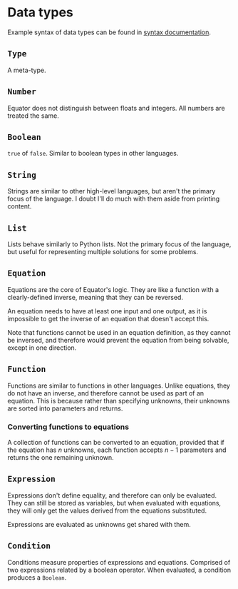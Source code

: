 # Data types

Example syntax of data types can be found in
[syntax documentation](./Syntax/README.md).

## `Type`

A meta-type.

## `Number`

Equator does not distinguish between floats and integers. All numbers are
treated the same.

## `Boolean`

`true` of `false`. Similar to boolean types in other languages.

## `String`

Strings are similar to other high-level languages, but aren't the primary
focus of the language. I doubt I'll do much with them aside from printing
content.

## `List`

Lists behave similarly to Python lists. Not the primary focus of the language,
but useful for representing multiple solutions for some problems.

## `Equation`

Equations are the core of Equator's logic. They are like a function with a
clearly-defined inverse, meaning that they can be reversed.

An equation needs to have at least one input and one output, as it is
impossible to get the inverse of an equation that doesn't accept this.

Note that functions cannot be used in an equation definition, as they cannot
be inversed, and therefore would prevent the equation from being solvable,
except in one direction.

## `Function`

Functions are similar to functions in other languages. Unlike equations, they
do not have an inverse, and therefore cannot be used as part of an equation.
This is because rather than specifying unknowns, their unknowns are sorted into
parameters and returns.

### Converting functions to equations

A collection of functions can be converted to an equation, provided that if the
equation has $n$ unknowns, each function accepts $n - 1$ parameters and returns
the one remaining unknown.

## `Expression`

Expressions don't define equality, and therefore can only be evaluated. They
can still be stored as variables, but when evaluated with equations, they will
only get the values derived from the equations substituted.

Expressions are evaluated as unknowns get shared with them.

## `Condition`

Conditions measure properties of expressions and equations. Comprised of two
expressions related by a boolean operator. When evaluated, a condition produces
a `Boolean`.
